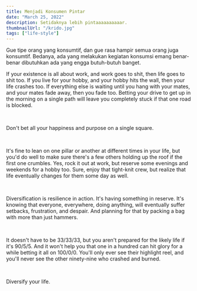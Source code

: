```yaml
---
title: Menjadi Konsumen Pintar
date: "March 25, 2022"
description: Setidaknya lebih pintaaaaaaaaaar.
thumbnailUrl: "/krido.jpg"
tags: ["life-style"]
---
```


Gue tipe orang yang konsumtif, dan gue rasa hampir semua orang juga konsumtif.
Bedanya, ada yang melakukan kegiatan konsumsi emang benar-benar dibutuhkan ada yang engga butuh-butuh banget.
<br/>

If your existence is all about work, and work goes to shit, then life goes to shit too. If you live for your hobby, and your hobby hits the wall, then your life crashes too. If everything else is waiting until you hang with your mates, and your mates fade away, then you fade too. Betting your drive to get up in the morning on a single path will leave you completely stuck if that one road is blocked.

<br/>

Don't bet all your happiness and purpose on a single square.

<br/>

It's fine to lean on one pillar or another at different times in your life, but you'd
do well to make sure there's a few others holding up the roof if the first one crumbles.
Yes, rock it out at work, but reserve some evenings and weekends for a hobby too.
Sure, enjoy that tight-knit crew, but realize that life eventually changes for them
some day as well.

<br/>

Diversification is resilience in action. It's having something in reserve. It's knowing
that everyone, everywhere, doing anything, will eventually suffer setbacks, frustration,
and despair. And planning for that by packing a bag with more than just hammers.

<br/>

It doesn't have to be 33/33/33, but you aren't prepared for the likely life if it's
90/5/5. And it won't help you that one in a hundred can hit glory for a while betting
it all on 100/0/0. You'll only ever see their highlight reel, and you'll never see
the other ninety-nine who crashed and burned.

<br/>

Diversify your life.
